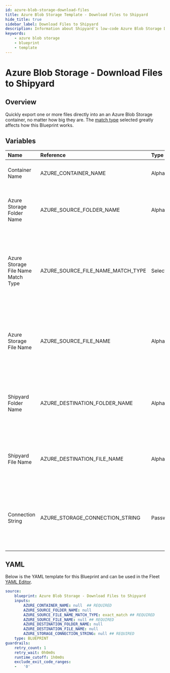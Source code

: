 ```yaml
---
id: azure-blob-storage-download-files
title: Azure Blob Storage Template - Download Files to Shipyard
hide_title: true
sidebar_label: Download Files to Shipyard
description: Information about Shipyard's low-code Azure Blob Storage Download Files to Shipyard blueprint. Quickly export one or more files from an Azure Blob Storage container. 
keywords:
    - azure blob storage
    - blueprint
    - template
---
```


# Azure Blob Storage - Download Files to Shipyard

## Overview
Quickly export one or more files directly into an an Azure Blob Storage container, no matter how big they are. The [match type](https://www.shipyardapp.com/docs/reference/blueprint-library/match-type/) selected greatly affects how this Blueprint works.

## Variables

| Name | Reference | Type | Required | Default | Options | Description |
|:-----|:----------|:-----|:---------|:--------|:--------|:------------|
| Container Name | AZURE_CONTAINER_NAME  | Alphanumeric |:white_check_mark: | - | - | Name of the target Azure storage container. |
| Azure Storage Folder Name | AZURE_SOURCE_FOLDER_NAME  | Alphanumeric |:heavy_minus_sign: | - | - | Name of the folder where the file is stored in the Azure storage container. |
| Azure Storage File Name Match Type | AZURE_SOURCE_FILE_NAME_MATCH_TYPE  | Select |:white_check_mark: | `exact_match` | Exact Match: `exact_match`<br></br><br></br>Regex Match: `regex_match`<br></br><br></br> | Determines if the text in "Azure Storage File Name" will look for one file with exact match, or multiple files using regex. |
| Azure Storage File Name | AZURE_SOURCE_FILE_NAME  | Alphanumeric |:white_check_mark: | - | - | Name of the target file(s) in the Azure storage storage container. Can be regex if "Match Type" is set accordingly. |
| Shipyard Folder Name | AZURE_DESTINATION_FOLDER_NAME  | Alphanumeric |:heavy_minus_sign: | - | - | Folder where the file(s) should be downloaded. Leaving blank will place the file in the home directory. |
| Shipyard File Name | AZURE_DESTINATION_FILE_NAME  | Alphanumeric |:heavy_minus_sign: | - | - | What to name the file(s) being downloaded. If left blank, defaults to the original file name(s). |
| Connection String | AZURE_STORAGE_CONNECTION_STRING  | Password |:white_check_mark: | - | - | Connection string for programmatic access to download the file from the specified Azure storage container. |


## YAML
Below is the YAML template for this Blueprint and can be used in the Fleet [YAML Editor](../../reference/fleets/yaml-editor.md).
```yaml
source:
    blueprint: Azure Blob Storage - Download Files to Shipyard
    inputs:
        AZURE_CONTAINER_NAME: null  ## REQUIRED
        AZURE_SOURCE_FOLDER_NAME: null
        AZURE_SOURCE_FILE_NAME_MATCH_TYPE: exact_match ## REQUIRED
        AZURE_SOURCE_FILE_NAME: null ## REQUIRED
        AZURE_DESTINATION_FOLDER_NAME: null
        AZURE_DESTINATION_FILE_NAME: null
        AZURE_STORAGE_CONNECTION_STRING: null ## REQUIRED
    type: BLUEPRINT
guardrails:
    retry_count: 1
    retry_wait: 0h0m0s
    runtime_cutoff: 1h0m0s
    exclude_exit_code_ranges:
    -   '0'

```
